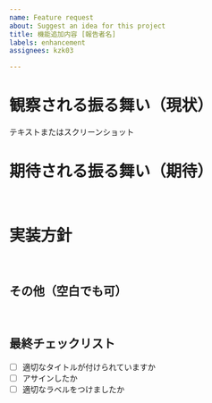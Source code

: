 ```yaml
---
name: Feature request
about: Suggest an idea for this project
title: 機能追加内容 [報告者名]
labels: enhancement
assignees: kzk03

---
```


# 観察される振る舞い（現状）
  テキストまたはスクリーンショット
<br>

# 期待される振る舞い（期待）
<br>

# 実装方針
<br>

## その他（空白でも可）
<br>

## 最終チェックリスト
- [ ] 適切なタイトルが付けられていますか
- [ ] アサインしたか
- [ ] 適切なラベルをつけましたか

